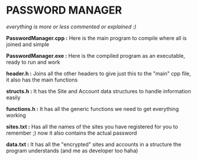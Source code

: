 # PASSWORD MANAGER
*everything is more or less commented or explained :)*

**PasswordManager.cpp :**
Here is the main program to compile where all is joined and simple

**PasswordManager.exe :**
Here is the compiled program as an executable, ready to run and work

**header.h :**
Joins all the other headers to give just this to the "main" cpp file, it also has the main functions

**structs.h :**
It has the Site and Account data structures to handle information easily

**functions.h :**
It has all the generic functions we need to get everything working

**sites.txt :**
Has all the names of the sites you have registered for you to remember ;)
now it also contains the actual password

**data.txt :**
It has all the "encrypted" sites and accounts in a structure the program understands (and me as developer too haha)
